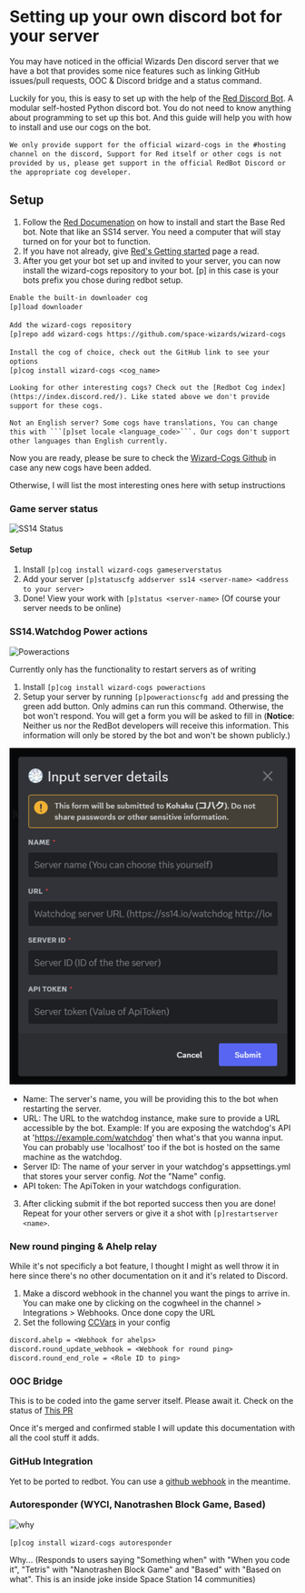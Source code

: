 # Setting up your own discord bot for your server

You may have noticed in the official Wizards Den discord server that we have a bot that provides some nice features such as linking GitHub issues/pull requests, OOC & Discord bridge and a status command. 

Luckily for you, this is easy to set up with the help of the [Red Discord Bot](https://github.com/Cog-Creators/Red-DiscordBot/tree/V3/develop). A modular self-hosted Python discord bot. You do not need to know anything about programming to set up this bot. And this guide will help you with how to install and use our cogs on the bot.

```admonish note
We only provide support for the official wizard-cogs in the #hosting channel on the discord, Support for Red itself or other cogs is not provided by us, please get support in the official RedBot Discord or the appropriate cog developer.
```

## Setup
1. Follow the [Red Documenation](https://docs.discord.red/en/stable/install_guides/index.html) on how to install and start the Base Red bot. Note that like an SS14 server. You need a computer that will stay turned on for your bot to function.
2. If you have not already, give [Red's Getting started](https://docs.discord.red/en/stable/getting_started.html#getting-started) page a read.
3. After you get your bot set up and invited to your server, you can now install the wizard-cogs repository to your bot. [p] in this case is your bots prefix you chose during redbot setup.
```
Enable the built-in downloader cog
[p]load downloader

Add the wizard-cogs repository
[p]repo add wizard-cogs https://github.com/space-wizards/wizard-cogs

Install the cog of choice, check out the GitHub link to see your options
[p]cog install wizard-cogs <cog_name>
```

```admonish note title="Psss"
Looking for other interesting cogs? Check out the [Redbot Cog index](https://index.discord.red/). Like stated above we don't provide support for these cogs.
```
```admonish note title="Psss Combo 2"
Not an English server? Some cogs have translations, You can change this with ```[p]set locale <language_code>```. Our cogs don't support other languages than English currently.
```
Now you are ready, please be sure to check the [Wizard-Cogs Github](https://github.com/space-wizards/wizard-cogs) in case any new cogs have been added.


Otherwise, I will list the most interesting ones here with setup instructions

### Game server status
![SS14 Status](https://github.com/space-wizards/wizard-cogs/raw/master/media/SS14-game-status-example.png)

#### Setup
1. Install ```[p]cog install wizard-cogs gameserverstatus```
2. Add your server ```[p]statuscfg addserver ss14 <server-name> <address to your server>```
3. Done! View your work with ```[p]status <server-name>``` (Of course your server needs to be online)

### SS14.Watchdog Power actions
![Poweractions](https://github.com/space-wizards/wizard-cogs/raw/master/media/poweractions-example.png)

Currently only has the functionality to restart servers as of writing
1. Install ```[p]cog install wizard-cogs poweractions```
2. Setup your server by running ```[p]poweractionscfg add``` and pressing the green add button. Only admins can run this command. Otherwise, the bot won't respond.
You will get a form you will be asked to fill in (**Notice**: Neither us nor the RedBot developers will receive this information. This information will only be stored by the bot and won't be shown publicly.)

![Input field](../assets/images/redbot-poweactions-form.png)

- Name: The server's name, you will be providing this to the bot when restarting the server.
- URL: The URL to the watchdog instance, make sure to provide a URL accessible by the bot. Example: If you are exposing the watchdog's API at 'https://example.com/watchdog' then what's that you wanna input. You can probably use 'localhost' too if the bot is hosted on the same machine as the watchdog.
- Server ID: The name of your server in your watchdog's appsettings.yml that stores your server config. *Not* the "Name" config.
- API token: The ApiToken in your watchdogs configuration.
3. After clicking submit if the bot reported success then you are done! Repeat for your other servers or give it a shot with ```[p]restartserver <name>```.

### New round pinging & Ahelp relay
While it's not specificly a bot feature, I thought I might as well throw it in here since there's no other documentation on it and it's related to Discord.
1. Make a discord webhook in the channel you want the pings to arrive in. You can make one by clicking on the cogwheel in the channel > Integrations > Webhooks. Once done copy the URL
2. Set the following [CCVars](https://docs.spacestation14.com/en/general-development/tips/config-file-reference.html) in your config
```
discord.ahelp = <Webhook for ahelps>
discord.round_update_webhook = <Webhook for round ping>
discord.round_end_role = <Role ID to ping>
```

### OOC Bridge
This is to be coded into the game server itself. Please await it.
Check on the status of [This PR](https://github.com/space-wizards/space-station-14/pull/23458)

Once it's merged and confirmed stable I will update this documentation with all the cool stuff it adds.

### GitHub Integration
Yet to be ported to redbot. You can use a [github webhook](https://gist.github.com/jagrosh/5b1761213e33fc5b54ec7f6379034a22) in the meantime.

### Autoresponder (WYCI, Nanotrashen Block Game, Based)
![why](https://github.com/space-wizards/wizard-cogs/raw/master/media/autoresponder-example.png)

```[p]cog install wizard-cogs autoresponder```

Why... (Responds to users saying "Something when" with "When you code it", "Tetris" with "Nanotrashen Block Game" and "Based" with "Based on what". This is an inside joke inside Space Station 14 communities)
